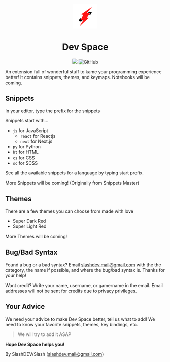 <p align="center">
    <img width="15%" src="./img/logo.png">
  <h1 align="center">Dev Space</h1>
</p>
<p align="center">
    <img src="https://img.shields.io/badge/slashDEV-devspace-red">
    <img alt="GitHub" src="https://img.shields.io/github/license/zer0less/devspace">
</p>

An extension full of wonderful stuff to kame your programming experience better! It contains snippets, themes, and keymaps. Notebooks will be coming.

## Snippets

In your editor, type the prefix for the snippets

Snippets start with...
- `js` for JavaScript
    - `react` for Reactjs
    - `next` for Next.js
- `py` for Python
- `ht` for HTML
- `cs` for CSS
- `sc` for SCSS

See all the available snippets for a language by typing start prefix.

More Snippets will be coming! (Originally from Snippets Master)

## Themes

There are a few themes you can choose from made with love

- Super Dark Red
- Super Light Red

More Themes will be coming!

## Bug/Bad Syntax

Found a bug or a bad syntax? Email slashdev.mail@gmail.com with the the category, the name if possible, and where the bug/bad syntax is. Thanks for your help!

Want credit? Write your name, username, or gamername in the email. Email addresses will not be sent for credits due to privacy privileges.

## Your Advice

We need your advice to make Dev Space better, tell us what to add! We need to know your favorite snippets, themes, key bindings, etc.

> We will try to add it ASAP

**Hope Dev Space helps you!**

By SlashDEV/Slash (slashdev.mail@gmail.com)